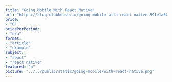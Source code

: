 ```yaml
---
title: "Going Mobile With React Native"
url: "https://blog.clubhouse.io/going-mobile-with-react-native-891e1a602465"
price: 
- "0"
pricePerPeriod: 
- "n/a"
format: 
- "article"
- "example"
subject: 
- "react"
- "react native"
featured: "n"
picture: "../../public/static/going-mobile-with-react-native.png"
---
```

